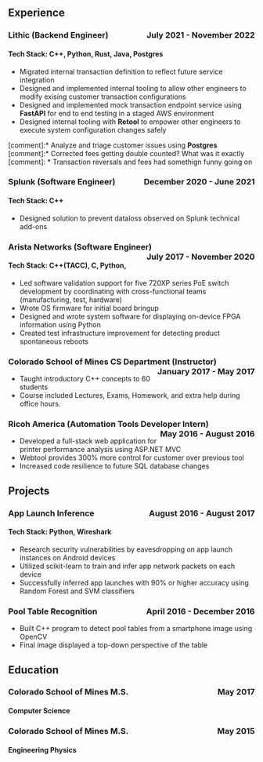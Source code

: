 ## Experience
### Lithic (Backend Engineer) <span style="float: right">July 2021 - November 2022</span>
#### Tech Stack: C++, Python, Rust, Java, Postgres
* Migrated internal transaction definition to reflect future service integration
* Designed and implemented internal tooling to allow other engineers to modify exising customer transaction configurations
* Designed and implemented mock transaction endpoint service using **FastAPI** for end to end testing in a staged AWS environment
* Designed internal tooling with **Retool** to empower other engineers to execute system configuration changes safely


[comment]:* Analyze and triage customer issues using **Postgres**
[comment]:* Corrected fees getting double counted? What was it exactly 
[comment]:  * Transaction reversals and fees had somethign funny going on

### Splunk (Software Engineer) <span style="float: right">  December 2020 - June 2021</span>
#### Tech Stack: C++
* Designed solution to prevent dataloss observed on Splunk technical add-ons

### Arista Networks (Software Engineer) <span style="float: right"> July 2017 - November 2020</span>
#### Tech Stack: C++(TACC), C, Python,
* Led software validation support for five 720XP series PoE switch development by coordinating with cross-functional teams (manufacturing, test, hardware)
* Wrote OS firmware for initial board bringup
* Designed and wrote system software for displaying on-device FPGA information using Python
* Created test infrastructure improvement for detecting product spontaneous reboots

### Colorado School of Mines CS Department (Instructor) <span style="float: right">January 2017 - May 2017</span>
* Taught introductory C++ concepts to 60 students
* Course included Lectures, Exams, Homework, and extra help during office hours.

### Ricoh America (Automation Tools Developer Intern) <span style="float: right">May 2016 - August 2016</span>
* Developed a full-stack web application for printer performance analysis using ASP.NET MVC
* Webtool provides 300\% more control for customer over previous tool
* Increased code resilience to future SQL database changes

## Projects
### App Launch Inference <span style="float: right">August 2016 - August 2017</span>
#### Tech Stack: Python, Wireshark
* Research security vulnerabilities by eavesdropping on app launch instances on Android devices
* Utilized scikit-learn to train and infer app network packets on each device
* Successfully inferred app launches with 90\% or higher accuracy using Random Forest and SVM classifiers

### Pool Table Recognition <span style="float: right">April 2016 - December 2016</span>
* Built C++ program to detect pool tables from a smartphone image using OpenCV
* Final image displayed a top-down perspective of the table


## Education
### Colorado School of Mines M.S. <span style="float: right">May 2017</span>
#### Computer Science

### Colorado School of Mines M.S. <span style="float: right">May 2015</span>
#### Engineering Physics
